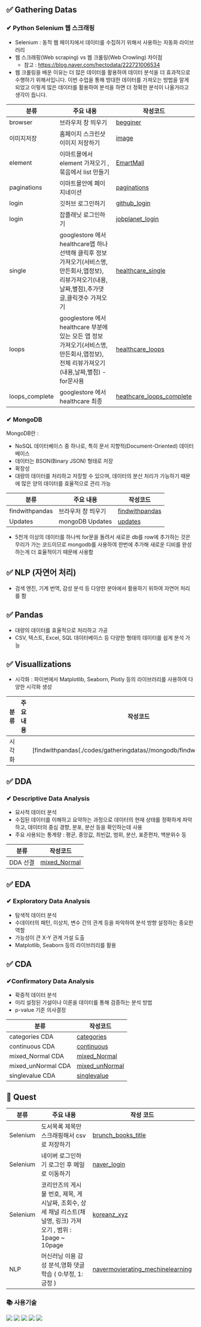 ##  ✅ Gathering Datas

### ✔ Python Selenium 웹 스크래핑
-  Selenium : 동적 웹 페이지에서 데이터를 수집하기 위해서 사용하는 자동화 라이브러리 
- 웹 스크래핑(Web scraping) vs 웹 크롤링(Web Crowling) 차이점
  - 참고 : https://blog.naver.com/hectodata/222721006534
- 웹 크롤링을 배운 이유는 더 많은 데이터를 활용하여 데이터 분석을 더 효과적으로 수행하기 위해서입니다. 이번 수업을 통해 방대한 데이터를 가져오는 방법을 알게 되었고 이렇게 많은 데이터를 활용하여 분석을 하면 더 정확한 분석이 나올거라고 생각이 듭니다.

| 분류 | 주요 내용 | 작성코드 | 
| -- | -- | -- | 
| browser | 브라우저 창 띄우기  | [begginer](./codes/gatheringdatas/seleniums/begginer.ipynb) | 
| 이미지저장 | 홈페이지 스크린샷 이미지 저장하기| [image](./codes/gatheringdatas/seleniums/begginers.ipynb) | -- |
| element | 이마트몰에서 element 가져오기 , 묶음에서 list 만들기 | [EmartMall](./codes/gatheringdatas/seleniums/emartmall_find.ipynb)  | -- |
| paginations | 이마트몰안에 페이지네이션 |  [paginations](./codes/gatheringdatas/seleniums/emartmall_paginations.ipynb)  | -- |
|login| 깃허브 로그인하기 |[github_login](./codes/gatheringdatas/seleniums/github_events.ipynb) | -- |
|login| 잡플래닛 로그인하기 |[jobplanet_login](./codes/gatheringdatas/seleniums/jobplanet_login.ipynb) | -- |
|single| googlestore 에서 healthcare앱 하나 선택해 클릭후 정보 가져오기(서비스명, 만든회사,앱정보), 리뷰가져오기(내용,날짜,별점),추가댓글,클릭갯수 가져오기 |[healthcare_single](./codes/gatheringdatas/seleniums/googlestore_healthcare_single.ipynb) | -- |
|loops| googlestore 에서 healthcare 부분에 있는 모든 앱  정보 가져오기(서비스명, 만든회사,앱정보), 전체 리뷰가져오기(내용,날짜,별점) -for문사용  |[healthcare_loops](./codes/gatheringdatas/seleniums/googlestore_healthcare_loops.ipynb) | -- |
|loops_complete| googlestore 에서 healthcare 최종 |[heathcare_loops_complete](./codes/gatheringdatas/seleniums/googlestore_heathcare_loops_complete.ipynb) | -- |

 
### ✔ MongoDB
 MongoDB란 : 
- NoSQL 데이터베이스 중 하나로, 특히 문서 지향적(Document-Oriented) 데이터베이스
-  데이터는 BSON(Binary JSON) 형태로 저장
-  확장성
-  대량의 데이터를 처리하고 저장할 수 있으며, 데이터의 분산 처리가 가능하기 때문에 많은 양의 데이터를 효율적으로 관리 가능

| 분류 | 주요 내용 | 작성코드 | 
| -- | -- | -- | 
| findwithpandas | 브라우저 창 띄우기  | [findwithpandas](./codes/gatheringdatas//mongodb/findwithpandas.ipynb) |
| Updates  | mongoDB Updates  | [updates](./codes/gatheringdatas//mongodb/updates.ipynb) |


- 5천개 이상의 데이터를 하나씩 for문을 돌려서 새로운 db를 row에 추가하는 것은 무리가 가는 코드이므로 mongodb를 사용하여 한번에 추가해 새로운 디비를 완성하는게 더 효율적이기 때문에 사용함
  


## ✅ NLP (자연어 처리)
 - 검색 엔진, 기계 번역, 감성 분석 등 다양한 분야에서 활용하기 위하여 자연어 처리를 함 

## ✅ Pandas
- 대량의 데이터를 효율적으로 처리하고 가공
-  CSV, 텍스트, Excel, SQL 데이터베이스 등 다양한 형태의 데이터를 쉽게 분석 가능
  
## ✅ Visuallizations
- 시각화 :  파이썬에서 Matplotlib, Seaborn, Plotly 등의 라이브러리를 사용하여 다양한 시각화 생성
  
| 분류 | 주요 내용 | 작성코드 | 
| -- | -- | -- | 
| 시각화  |   | [findwithpandas(./codes/gatheringdatas//mongodb/findwithpandas.ipynb)] |

## ✅ DDA
### ✔ Descriptive Data Analysis  
- 묘사적 데이터 분석
- 수집된 데이터를 이해하고 요약하는 과정으로 데이터의 현재 상태를 정확하게 파악하고, 데이터의 중심 경향, 분포, 분산 등을 확인하는데 사용
- 주요 사용되는 통계량 :  평균, 중앙값, 최빈값, 범위, 분산, 표준편차, 백분위수 등
  
| 분류  | 작성코드 | 
| -- | -- | 
| DDA 선결 | [mixed_Normal](codes/DDA/RecurrenceOfSurgery_DDA_quests.ipynb) |

## ✅ EDA
### ✔ Exploratory Data Analysis 
- 탐색적 데이터 분석
- 수데이터의 패턴, 이상치, 변수 간의 관계 등을 파악하여 분석 방향 설정하는 중요한 역할
- 가능성이 큰 X-Y 관계 가설 도출
- Matplotlib, Seaborn 등의 라이브러리를 활용

## ✅ CDA
### ✔Confirmatory Data Analysis
- 확증적 데이터 분석
- 미리 설정된 가설이나 이론을 데이터를 통해 검증하는 분석 방법
- p-value 기준 의사결정

| 분류  | 작성코드 | 
| -- | -- | 
| categories CDA  | [categories](codes/CDA/TypeOfContractChannel_CDA_categories.ipynb) | 
| continuous CDA  | [continuous](codes/CDA/TypeOfContractChannel_CDA_continuous_quest.ipynb) | 
| mixed_Normal CDA  | [mixed_Normal](codes/CDA/TypeOfContractChannel_CDA_mixed_Normal.ipynb) | 
| mixed_unNormal CDA  | [mixed_unNormal](codes/CDA/TypeOfContractChannel_CDA_mixed_unNormal.ipynb) | 
| singlevalue CDA  | [singlevalue](codes/CDA/TypeOfContractChannel_CDA_singlevalue.ipynb) | 


## 📑 Quest 
| 분류 | 주요 내용 | 작성 코드 | 
| -- | -- | -- | 
|Selenium | 도서목록 제목만 스크래핑해서 csv로 저장하기 | [ brunch_books_title](./codes/gatheringdatas/seleniums/brunch_books_title_quest.ipynb.ipynb)  | 
|Selenium| 네이버 로그인하기 로그인 후 메일로 이동하기 |[naver_login](./codes/gatheringdatas/seleniums/naver_login_quest.ipynb) |
|Selenium| 코리안즈의 게시물 번호, 제목, 게시날짜, 조회수, 상세 채널 리스트(채널명, 링크) 가져오기 , 범위 : 1page ~ 10page |[koreanz_xyz](./codes/gatheringdatas/seleniums/koreanz_xyz_quest.ipynb.ipynb) |
|NLP| 머신러닝 이용 감성 분석,영화 댓글 학습 ( 0:부정, 1:긍정 ) |[navermovierating_mechinelearning](./codes/gatheringdatas/NLP/navermovierating_mechinelearning_quest.ipynb) |


### 📚 사용기술
<div>
<img src="https://img.shields.io/badge/python-3776AB?style=for-the-badge&logo=python&logoColor=white">
<img src="https://img.shields.io/badge/mongoDB-47A248?style=for-the-badge&logo=MongoDB&logoColor=white">
<img src="https://img.shields.io/badge/mysql-4479A1?style=for-the-badge&logo=mysql&logoColor=white"> 
<img src="https://img.shields.io/badge/selenium-43B02A?style=for-the-badge&logo=selenium&logoColor=white">
<img src="https://img.shields.io/badge/github-181717?style=for-the-badge&logo=github&logoColor=white">
</div>
